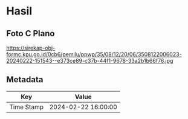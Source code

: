 # Hasil

## Foto C Plano

https://sirekap-obj-formc.kpu.go.id/0cb6/pemilu/ppwp/35/08/12/20/06/3508122006023-20240222-151543--e373ce89-c37b-44f1-9678-33a2b1b66f76.jpg


## Metadata

| Key        | Value               |
| ---------- | ------------------- |
| Time Stamp | 2024-02-22 16:00:00 |



